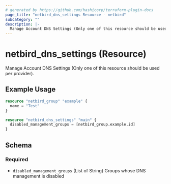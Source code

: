 ```yaml
---
# generated by https://github.com/hashicorp/terraform-plugin-docs
page_title: "netbird_dns_settings Resource - netbird"
subcategory: ""
description: |-
  Manage Account DNS Settings (Only one of this resource should be used per provider).
---
```


# netbird_dns_settings (Resource)

Manage Account DNS Settings (Only one of this resource should be used per provider).

## Example Usage

```terraform
resource "netbird_group" "example" {
  name = "Test"
}

resource "netbird_dns_settings" "main" {
  disabled_management_groups = [netbird_group.example.id]
}
```

<!-- schema generated by tfplugindocs -->
## Schema

### Required

- `disabled_management_groups` (List of String) Groups whose DNS management is disabled
